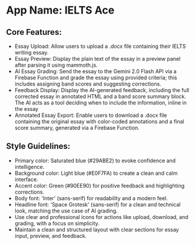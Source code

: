# **App Name**: IELTS Ace

## Core Features:

- Essay Upload: Allow users to upload a .docx file containing their IELTS writing essay.
- Essay Preview: Display the plain text of the essay in a preview panel after parsing it using mammoth.js.
- AI Essay Grading: Send the essay to the Gemini 2.0 Flash API via a Firebase Function and grade the essay using provided criteria; this includes assigning band scores and suggesting corrections.
- Feedback Display: Display the AI-generated feedback, including the full corrected essay in annotated HTML and a band score summary block.  The AI acts as a tool deciding when to include the information, inline in the essay
- Annotated Essay Export: Enable users to download a .docx file containing the original essay with color-coded annotations and a final score summary, generated via a Firebase Function.

## Style Guidelines:

- Primary color: Saturated blue (#29ABE2) to evoke confidence and intelligence.
- Background color: Light blue (#E0F7FA) to create a clean and calm interface.
- Accent color: Green (#90EE90) for positive feedback and highlighting corrections.
- Body font: 'Inter' (sans-serif) for readability and a modern feel.
- Headline font: 'Space Grotesk' (sans-serif) for a clean and technical look, matching the use case of AI grading.
- Use clear and professional icons for actions like upload, download, and grading, with a focus on simplicity.
- Maintain a clean and structured layout with clear sections for essay input, preview, and feedback.